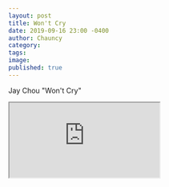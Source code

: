 ```yaml
---
layout: post
title: Won't Cry
date: 2019-09-16 23:00 -0400
author: Chauncy
category: 
tags: 
image: 
published: true
---
```


Jay Chou "Won't Cry"
<div class="embed-responsive embed-responsive-16by9">
<iframe class="embed-responsive-item" src="https://www.youtube.com/embed/HK7SPnGSxLM"  allow="accelerometer; autoplay; encrypted-media; gyroscope; picture-in-picture" allowfullscreen></iframe>
</div>

<br>
